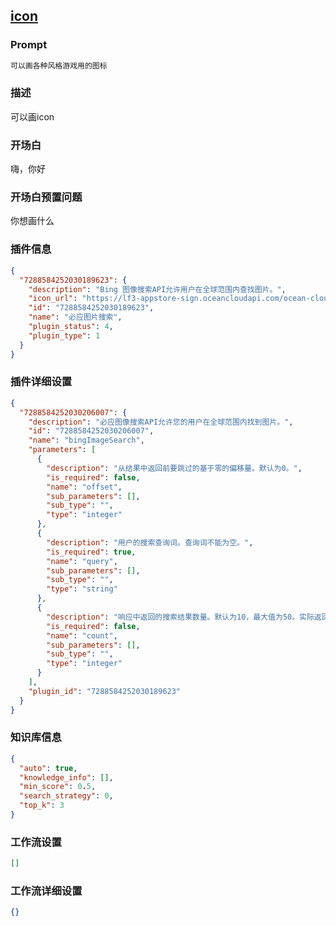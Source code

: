 
## [icon](https://www.coze.cn/store/bot/7338717636026712099)
### Prompt
```md
可以画各种风格游戏用的图标
```
### 描述
可以画icon
### 开场白
嗨，你好
### 开场白预置问题
你想画什么
### 插件信息
```json
{
  "7288584252030189623": {
    "description": "Bing 图像搜索API允许用户在全球范围内查找图片。",
    "icon_url": "https://lf3-appstore-sign.oceancloudapi.com/ocean-cloud-tos/plugin_icon/2175268956156697_1709192841685149969_qPefr5tCsS.png?lk3s=cd508e2b&x-expires=1710065294&x-signature=iyxO6uRw6HO1SSSWpWxK6qqGtqQ%3D",
    "id": "7288584252030189623",
    "name": "必应图片搜索",
    "plugin_status": 4,
    "plugin_type": 1
  }
}
```
### 插件详细设置
```json
{
  "7288584252030206007": {
    "description": "必应图像搜索API允许您的用户在全球范围内找到图片。",
    "id": "7288584252030206007",
    "name": "bingImageSearch",
    "parameters": [
      {
        "description": "从结果中返回前要跳过的基于零的偏移量。默认为0。",
        "is_required": false,
        "name": "offset",
        "sub_parameters": [],
        "sub_type": "",
        "type": "integer"
      },
      {
        "description": "用户的搜索查询词。查询词不能为空。",
        "is_required": true,
        "name": "query",
        "sub_parameters": [],
        "sub_type": "",
        "type": "string"
      },
      {
        "description": "响应中返回的搜索结果数量。默认为10，最大值为50。实际返回结果的数量可能会少于请求的数量。",
        "is_required": false,
        "name": "count",
        "sub_parameters": [],
        "sub_type": "",
        "type": "integer"
      }
    ],
    "plugin_id": "7288584252030189623"
  }
}
```
### 知识库信息
```json
{
  "auto": true,
  "knowledge_info": [],
  "min_score": 0.5,
  "search_strategy": 0,
  "top_k": 3
}
```
### 工作流设置
```json
[]
```
### 工作流详细设置
```json
{}
```
